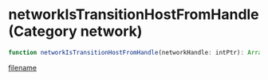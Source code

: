 # networkIsTransitionHostFromHandle (Category network)

```js
function networkIsTransitionHostFromHandle(networkHandle: intPtr): Array
```

[filename](networkIsTransitionHostFromHandle_m.md ':include')